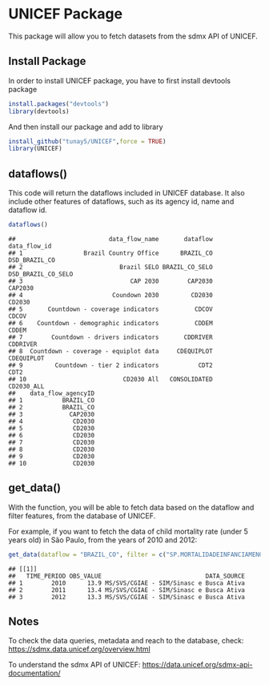 
# UNICEF Package

This package will allow you to fetch datasets from the sdmx API of
UNICEF.

## Install Package

In order to install UNICEF package, you have to first install devtools
package

``` r
install.packages("devtools")
library(devtools)
```

And then install our package and add to library

``` r
install_github("tunay5/UNICEF",force = TRUE)
library(UNICEF)
```

## dataflows()

This code will return the dataflows included in UNICEF database. It also
include other features of dataflows, such as its agency id, name and
dataflow id.

``` r
dataflows()
```

    ##                          data_flow_name       dataflow       data_flow_id
    ## 1                 Brazil Country Office      BRAZIL_CO      DSD_BRAZIL_CO
    ## 2                           Brazil SELO BRAZIL_CO_SELO DSD_BRAZIL_CO_SELO
    ## 3                              CAP 2030        CAP2030            CAP2030
    ## 4                         Coundown 2030         CD2030             CD2030
    ## 5       Countdown - coverage indicators          CDCOV              CDCOV
    ## 6    Countdown - demographic indicators          CDDEM              CDDEM
    ## 7        Countdown - drivers indicators       CDDRIVER           CDDRIVER
    ## 8  Countdown - coverage - equiplot data     CDEQUIPLOT         CDEQUIPLOT
    ## 9         Countdown - tier 2 indicators           CDT2               CDT2
    ## 10                           CD2030 All   CONSOLIDATED         CD2030_ALL
    ##    data_flow_agencyID
    ## 1           BRAZIL_CO
    ## 2           BRAZIL_CO
    ## 3             CAP2030
    ## 4              CD2030
    ## 5              CD2030
    ## 6              CD2030
    ## 7              CD2030
    ## 8              CD2030
    ## 9              CD2030
    ## 10             CD2030

## get_data()

With the function, you will be able to fetch data based on the dataflow
and filter features, from the database of UNICEF.

For example, if you want to fetch the data of child mortality rate
(under 5 years old) in São Paulo, from the years of 2010 and 2012:

``` r
get_data(dataflow = "BRAZIL_CO", filter = c("SP.MORTALIDADEINFANCIAMENOR5.."), start = 2010, end = 2012)
```

    ## [[1]]
    ##   TIME_PERIOD OBS_VALUE                             DATA_SOURCE
    ## 1        2010      13.9 MS/SVS/CGIAE - SIM/Sinasc e Busca Ativa
    ## 2        2011      13.4 MS/SVS/CGIAE - SIM/Sinasc e Busca Ativa
    ## 3        2012      13.3 MS/SVS/CGIAE - SIM/Sinasc e Busca Ativa

## Notes

To check the data queries, metadata and reach to the database, check:
<https://sdmx.data.unicef.org/overview.html>

To understand the sdmx API of UNICEF:
<https://data.unicef.org/sdmx-api-documentation/>
